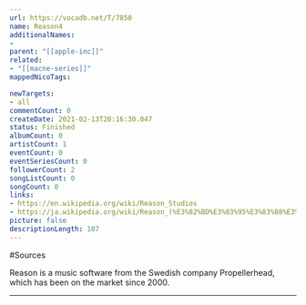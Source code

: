 ```yaml
---
url: https://vocadb.net/T/7850
name: Reason4
additionalNames: 
- 
parent: "[[apple-inc]]"
related:
- "[[macne-series]]"
mappedNicoTags:

newTargets:
- all
commentCount: 0
createDate: 2021-02-13T20:16:30.047
status: Finished
albumCount: 0
artistCount: 1
eventCount: 0
eventSeriesCount: 0
followerCount: 2
songListCount: 0
songCount: 0
links: 
- https://en.wikipedia.org/wiki/Reason_Studios
- https://ja.wikipedia.org/wiki/Reason_(%E3%82%BD%E3%83%95%E3%83%88%E3%82%A6%E3%82%A7%E3%82%A2)
picture: false
descriptionLength: 107
---
```


#Sources

Reason is a music software from the Swedish company Propellerhead, which has been on the market since 2000.

---

